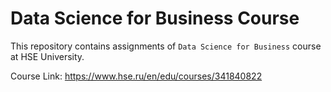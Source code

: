 # Data Science for Business Course

This repository contains assignments of `Data Science for Business` course at HSE University.

Course Link: https://www.hse.ru/en/edu/courses/341840822